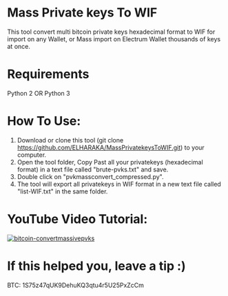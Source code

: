 # Mass Private keys To WIF
This tool convert multi bitcoin private keys hexadecimal format to WIF for import on any Wallet, or Mass import on Electrum Wallet thousands of keys at once.

# Requirements
Python 2 OR Python 3

# How To Use:
1) Download or clone this tool (git clone https://github.com/ELHARAKA/MassPrivatekeysToWIF.git) to your computer.
2) Open the tool folder, Copy Past all your privatekeys (hexadecimal format) in a text file called "brute-pvks.txt" and save.
3) Double click on "pvkmassconvert_compressed.py".
4) The tool will export all privatekeys in WIF format in a new text file called "list-WIF.txt" in the same folder.

# YouTube Video Tutorial:
[![bitcoin-convertmassivepvks](https://i.imgur.com/LNil7QN.png)](https://www.youtube.com/watch?v=_KznkWyNCMk)

# If this helped you, leave a tip :)
BTC: 1S75z47qUK9DehuKQ3qtu4r5U25PxZcCm
